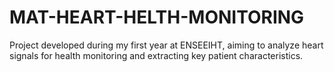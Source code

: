 # MAT-HEART-HELTH-MONITORING
Project developed during my first year at ENSEEIHT, aiming to analyze heart signals for health monitoring and extracting key patient characteristics.
